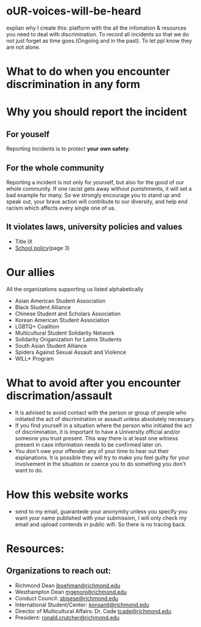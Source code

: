 # oUR-voices-will-be-heard
explian why I create this: platform with the all the infomation & resources you need to deal with discrimination. To record all incidents so that we do not just forget as time goes.(Ongoing and in the past). To let ppl know they are not alone.


# What to do when you encounter discrimination in any form 

# Why you should report the incident 

For youself
--- 
Reporting incidents is to protect **your own safety**.


For the whole community
---
Reporting a incident is not only for yourself, but also for the good of our whole community. If one racist gets away without punishments, it will set a bad example for many.
So we strongly encourage you to stand up and speak out, your brave action will contribute to our diversity, and help end racism which affects every single one of us.

It violates laws, university policies and values 
---
-   Title IX
-  [School policy](https://policy.richmond.edu/documents/policy-pdfs/Public/Governance/policy_prohibiting_discrimination_and_harrassment_for_students.pdf)(page 3)

# Our allies
All the organizations supporting us listed alphabetically
- Asian American Student Association 
- Black Student Alliance
- Chinese Student and Scholars Association
- Korean American Student Association
- LGBTQ+ Coalition
- Multicultural Student Solidarity Network
- Solidarity Origanization for Latinx Students 
- South Asian Student Alliance
- Spiders Against Sexual Assault and Violence
- WILL* Program

# What to avoid after you encounter discrimation/assault
- It is advised to avoid contact with the person or group of people who initiated the act of discrimination or assault unless absolutely necessary. 
- If you find yourself in a situation where the person who initiated the act of discrimination, it is important to have a University official and/or someone you trust present. This way there is at least one witness present in case information needs to be confirmed later on. 
- You don't owe your offender any of your time to hear out their explanations. It is possible they will try to make you feel guilty for your involvement in the situation or coerce you to do something you don't want to do. 

# How this website works 
-  send to my email, guarantede your anonymity unless you specify you want your name published with your submission, I will only check my email and upload contends in public wifi. So there is no tracing back.


# Resources:
## Organizations to reach out:
- Richmond Dean jboehman@richmond.edu
- Westhampton Dean mgenoni@richmond.edu 
- Conduct Council: sbisese@richmond.edu
- International Student/Center: konsanit@richmond.edu 
- Director of Multicultural Affairs: Dr. Cade tcade@richmond.edu
- President: ronald.crutcher@richmond.edu 

